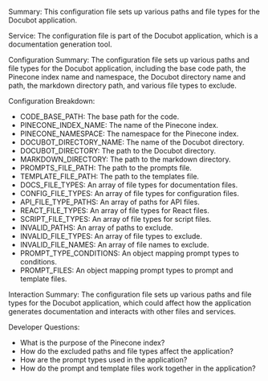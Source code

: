 Summary:
This configuration file sets up various paths and file types for the Docubot application.

Service:
The configuration file is part of the Docubot application, which is a documentation generation tool.

Configuration Summary:
The configuration file sets up various paths and file types for the Docubot application, including the base code path, the Pinecone index name and namespace, the Docubot directory name and path, the markdown directory path, and various file types to exclude.

Configuration Breakdown:
- CODE_BASE_PATH: The base path for the code.
- PINECONE_INDEX_NAME: The name of the Pinecone index.
- PINECONE_NAMESPACE: The namespace for the Pinecone index.
- DOCUBOT_DIRECTORY_NAME: The name of the Docubot directory.
- DOCUBOT_DIRECTORY: The path to the Docubot directory.
- MARKDOWN_DIRECTORY: The path to the markdown directory.
- PROMPTS_FILE_PATH: The path to the prompts file.
- TEMPLATE_FILE_PATH: The path to the templates file.
- DOCS_FILE_TYPES: An array of file types for documentation files.
- CONFIG_FILE_TYPES: An array of file types for configuration files.
- API_FILE_TYPE_PATHS: An array of paths for API files.
- REACT_FILE_TYPES: An array of file types for React files.
- SCRIPT_FILE_TYPES: An array of file types for script files.
- INVALID_PATHS: An array of paths to exclude.
- INVALID_FILE_TYPES: An array of file types to exclude.
- INVALID_FILE_NAMES: An array of file names to exclude.
- PROMPT_TYPE_CONDITIONS: An object mapping prompt types to conditions.
- PROMPT_FILES: An object mapping prompt types to prompt and template files.

Interaction Summary:
The configuration file sets up various paths and file types for the Docubot application, which could affect how the application generates documentation and interacts with other files and services.

Developer Questions:
- What is the purpose of the Pinecone index?
- How do the excluded paths and file types affect the application?
- How are the prompt types used in the application?
- How do the prompt and template files work together in the application?